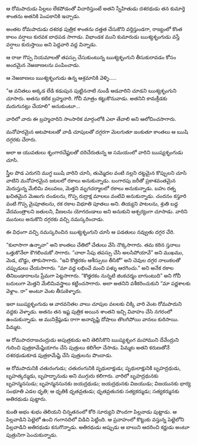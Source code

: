 ﻿ఆ రోమపాదుడు పిల్లలు లేకపోడంతో విచారిస్తుంటే అతని స్నేహితుడు దశరథుడు తన కుమార్తె శాంతను అతనికి పెంపకానికి ఇచ్చాడు. 

అంతట రోమపాదుడు దశరథ పుత్రిక శాంతను దత్తత చేసుకొని వర్తిస్తుండగా, రాజ్యంలో కొంత కాలం వర్షాలు కురవక బాధపడ సాగాడు. విభాండక ముని కుమారుడు ఋశ్యశృంగుడు వస్తే వర్షాలు కురుస్తాయి అని పెద్దవారి వద్ద విన్నాడు. 

ఆ రాజు గొప్ప నియమాలతో తపస్సు చేసుకుంటున్న ఋశ్యశృంగుని తీసుకురావడం కోసం అందమైన నెఱజాణలను పంపించాడు. 

ఆ నెఱజాణలు ఋశ్యశృంగుడు ఉన్న ఆశ్రమానికి వెళ్ళి..... 

"ఆ వనితలు అక్కడ లేడి కడుపున పుట్టిననాటి నుండీ ఆడవారిని చూడని ఋశ్యశృంగుని చూసారు. అతను కటిక బ్రహ్మచారి. గోచీ మాత్రం కట్టుకొనువాడు. అతనిని కామక్రీడకు మరుగునట్లు చేయాలి" అనుకుంటూ... 

వారిలో వారు ఈ బ్రహ్మచారిని సాంసారిక మార్గంలోకి ఎలా తేవాలి అని ఆలోచించసాగారు. 

మనోహరమైన ఆటపాటలతో వాడి చూపులతో దగ్గరగా మెలగుతూ జంకుతూ కాంతలు ఆ ఋషి దగ్గరకు చేరారు. 

అలా ఆ యువతులు శృంగారచేష్టలతో దరిచేరుతున్న ఆ సమయంలో వారిని ఋష్యశృంగుడు చూసి. 

స్త్రీల పొడ ఎరుగని ముగ్ధ ఋషి వారిని చూసి, తుమ్మెదల వంటి నల్లని దట్టమైన కొప్పులని చూసి వాటిని మనోహరమైన జటలలో రకాలు అనుకున్నాడు. బంగారపు జరీతో ప్రకాశవంతమైన మెరుస్తున్న మేలిమి వలువలు, మెత్తని మృగచర్మాలలో రకాలు అనుకున్నాడు. బహు రత్న ఖచితమైన మెఱుగు దండలను, గొప్ప రుద్రాక్ష మాలలు వంటివి అనుకున్నాడు. చందనం కస్తూరి వంటి గొప్ప మైపూతలను, రక రకాల విభూతి పూతలు అని. తియ్యని పాటలను, శ్రుతి బద్ద వేదమంత్రాలని జతులని, వీణలను యోగదండాలు అని అనుకుని ఆశ్చర్యంగా చూసాడు. వారిని మునులు అనుకొని దగ్గరకు వచ్చి నమస్కరించాడు. 

ఈ విధంగా వచ్చి నమస్కరించిన ఋశ్యశృంగుని చూసి ఆ పడతులు నవ్వుతు దగ్గర చేరి. 

“కులాసాగా ఉన్నావా” అని కాంతలు చేతిలో చేతులు వేసి నొక్కసాగారు. తమ కఠిన స్తనాలు ఒత్తుకొనేలా కౌగలించుకో సాగారు. “చాలా సేపు తపస్సు చేసి అలసిపోయావే” అని ముఖము, మెడ, బొడ్డు, తాకుసాగారు. “ఇవి కొత్తరకం ఆశీస్సులు తీసికో” అని చెవుల దగ్గర నాలుకలతో చప్పుడులు చేయసాగారు. “మా వద్ద లభించే మంచి పళ్ళు ఆరగించు.” అని అనేక రకాల తినిబండారాలను ప్రేమగా పెట్టసాగారు. “కొత్తరకం నున్నటి జింకచర్మం బాగుంటుది” అని గోచీ బదులుగా మెత్తని మేలిమివస్త్రాలు కట్టించసాగారు. అలా అతనిని వశీకరించుకుని “మా పర్ణశాలకు వెళ్దాం. రా” అంటూ వెంట తీసుకెళ్ళారు. 

ఇలా ఋష్యశృంగుడు ఆ వారవనితల వాలు చూపుల వలలకు చిక్కి వారి వెంట రోమపాదుని వద్దకు వెళ్ళాడు. అతను తన ఇష్ట పుత్రిక అయిన శాంతని ఇచ్చి వివాహం చేసి నగరంలో ఉంచుకున్నాడు. ఆ మునిశ్రేష్ఠుడు రాగా అనావృష్టి దోషాలు తొలగిపోయి వానలు కురిసాయి. పిమ్మట. 

ఆ రోమపాదరాజచంద్రుడు అపుత్రకుడు అని తెలిసికొని ఋష్యశృంగ మహాముని దేవేంద్రుని గురించి పుత్రకామేష్టియాగం చేసి పుత్రులు కలిగేలా చేసాడు. పిమ్మట అతని కరుణతోనే దశరథుడుకూడ పుత్రకామేష్టి చేసి పుత్రులను పొందాడు. 

ఆ రోమపాదునికి చతురంగుడు; చతురంగునికి పృథులాక్షుడు; పృథులాక్షునికి బృహద్రథుడు, బృహత్కర్ముడు, బృహద్భానుడు అని ముగ్గురు కలిగారు. వారిలో బృహద్రథునకు బృహన్మనసుడు; బృహన్మనసునకు జయద్రథుడు; జయద్రథునకు విజయుడు; విజయునకు భార్య సంభూతి ఎడల ధృతి; ఆ ధృతికి ధృతవ్రతుడు; ధృతవ్రతునకు సత్యకర్ముడు; సత్యకర్మునకు అతిరథుడు పుట్టారు. 

కుంతి అభం శుభం తెలియని చిన్నతనంలో కోరి సూర్యుని పొందగా పిల్లవాడు పుట్టాడు. ఆ పిల్లవాడిని పెట్టెలో ఉంచి గంగానదిలో విడిచి పెట్టింది. ఆ ప్రవాహంలో కొట్టుకు వస్తున్న పెట్టెలోని పిల్లవాడిని అతిరథుడు కనుగొన్నాడు. అతిరథుడు అప్పుడు ఆ బాలుని ఆదరించి కర్ణుడు అంటూ పుత్రునిగా పెంచుకున్నాడు. 

